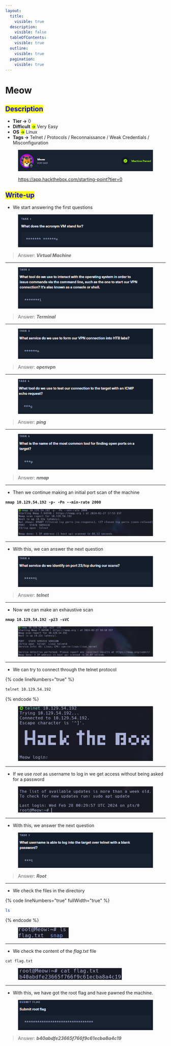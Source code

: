 ```yaml
---
layout:
  title:
    visible: true
  description:
    visible: false
  tableOfContents:
    visible: true
  outline:
    visible: true
  pagination:
    visible: true
---
```


# Meow

## <mark style="color:blue;">Description</mark>

* **Tier **<mark style="color:green;">**->**</mark> 0
* **Difficult** <mark style="color:green;">**->**</mark> Very Easy
* **OS** <mark style="color:green;">**->**</mark> Linux
* **Tags **<mark style="color:green;">**->**</mark> Telnet / Protocols / Reconnaissance / Weak Credentials / Misconfiguration

<figure><img src="../../.gitbook/assets/image (19) (1).png" alt=""><figcaption><p><a href="https://app.hackthebox.com/starting-point?tier=0">https://app.hackthebox.com/starting-point?tier=0</a></p></figcaption></figure>

## <mark style="color:blue;">Write-up</mark>

* We start answering the first questions

<figure><img src="../../.gitbook/assets/image (27) (1).png" alt=""><figcaption></figcaption></figure>

> Answer: _**Virtual Machine**_

***

<figure><img src="../../.gitbook/assets/image (28) (1).png" alt=""><figcaption></figcaption></figure>

> Answer: _**Terminal**_

***

<figure><img src="../../.gitbook/assets/image (29) (1).png" alt=""><figcaption></figcaption></figure>

> Answer: _**openvpn**_

***

<figure><img src="../../.gitbook/assets/image (30) (1).png" alt=""><figcaption></figcaption></figure>

> Answer: _**ping**_

***

<figure><img src="../../.gitbook/assets/image (31) (1).png" alt=""><figcaption></figcaption></figure>

> Answer: _**nmap**_

***

* Then we continue making an initial port scan of the machine

<pre class="language-bash" data-line-numbers><code class="lang-bash"><strong>nmap 10.129.54.192 -p- -Pn --min-rate 2000
</strong></code></pre>

<figure><img src="../../.gitbook/assets/image (24) (1).png" alt=""><figcaption></figcaption></figure>

***

* With this, we can answer the next question

<figure><img src="../../.gitbook/assets/image (32) (1).png" alt=""><figcaption></figcaption></figure>

> Answer: _**telnet**_

***

* Now we can make an exhaustive scan

<pre class="language-bash" data-line-numbers><code class="lang-bash"><strong>nmap 10.129.54.192 -p23 -sVC
</strong></code></pre>

<figure><img src="../../.gitbook/assets/image (25) (1).png" alt=""><figcaption></figcaption></figure>

***

* We can try to connect through the telnet protocol

{% code lineNumbers="true" %}
```bash
telnet 10.129.54.192
```
{% endcode %}

<div align="center" data-full-width="false">

<figure><img src="../../.gitbook/assets/image (33) (1).png" alt=""><figcaption></figcaption></figure>

</div>

***

* If we use _root_ as username to log in we get access without being asked for a password

<figure><img src="../../.gitbook/assets/image (38) (1).png" alt=""><figcaption></figcaption></figure>

***

* With this, we answer the next question

<figure><img src="../../.gitbook/assets/image (37) (1).png" alt=""><figcaption></figcaption></figure>

> Answer: _**Root**_

***

* We check the files in the directory

{% code lineNumbers="true" fullWidth="true" %}
```bash
ls
```
{% endcode %}

<figure><img src="../../.gitbook/assets/image (41) (1).png" alt=""><figcaption></figcaption></figure>

***

* We check the content of the _flag.txt_ file

```purebasic
cat flag.txt
```

<figure><img src="../../.gitbook/assets/image (40) (1).png" alt=""><figcaption></figcaption></figure>

***

* With this, we have got the root flag and have pawned the machine.

<figure><img src="../../.gitbook/assets/image (39) (1).png" alt=""><figcaption></figcaption></figure>

> Answer: _**b40abdfe23665f766f9c61ecba8a4c19**_
